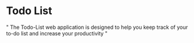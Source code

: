 # Todo List
" The Todo-List web application is designed to help you keep track of your to-do list and increase your productivity " 

